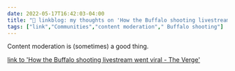 ```yaml
---
date: 2022-05-17T16:42:03-04:00
title: "🔗 linkblog: my thoughts on 'How the Buffalo shooting livestream went viral - The Verge'"
tags: ["link","Communities","content moderation"," Buffalo shooting"]
---
```

Content moderation is (sometimes) a good thing.
 

[link to 'How the Buffalo shooting livestream went viral - The Verge'](https://www.theverge.com/2022/5/17/23100579/buffalo-shooting-twitch-livestream-viral-content-moderation)
